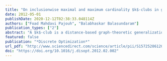 ```yaml
---
title: "On inclusionwise maximal and maximum cardinality $k$-clubs in graphs"
date: 2012-05-01
publishDate: 2020-12-12T02:38:33.048114Z
authors: ["Foad Mahdavi Pajouh", "Balabhaskar Balasundaram"]
publication_types: ["2"]
abstract: "A $k$-club is a distance-based graph-theoretic generalization of a clique, originally introduced to model cohesive social subgroups in social network analysis. The $k$-clubs represent low diameter clusters in graphs and are appropriate for various graph-based data mining applications. Unlike cliques, the $k$-club model is nonhereditary, meaning every subset of a $k$-club is not necessarily a $k$-club. In this article, we settle an open problem establishing the intractability of testing inclusion-wise maximality of $k$-clubs. This result is in contrast to polynomial-time verifiability of maximal cliques, and is a direct consequence of its nonhereditary nature. We also identify a class of graphs for which this problem is polynomial-time solvable. We propose a distance coloring based upper-bounding scheme and a bounded enumeration based lower-bounding routine and employ them in a combinatorial branch-and-bound algorithm for finding maximum cardinality $k$-clubs. Computational results from using the proposed algorithms on 200-vertex graphs are also provided."
featured: false
publication: "*Discrete Optimization*"
url_pdf: "http://www.sciencedirect.com/science/article/pii/S1572528612000163"
doi: "https://doi.org/10.1016/j.disopt.2012.02.002"
---
```


